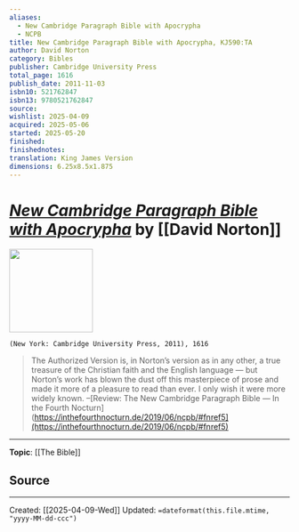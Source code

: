 ```yaml
---
aliases:
  - New Cambridge Paragraph Bible with Apocrypha
  - NCPB
title: New Cambridge Paragraph Bible with Apocrypha, KJ590:TA
author: David Norton
category: Bibles
publisher: Cambridge University Press
total_page: 1616
publish_date: 2011-11-03
isbn10: 521762847
isbn13: 9780521762847
source: 
wishlist: 2025-04-09
acquired: 2025-05-06
started: 2025-05-20
finished: 
finishednotes: 
translation: King James Version
dimensions: 6.25x8.5x1.875
---
```

# *[New Cambridge Paragraph Bible with Apocrypha]()* by [[David Norton]]

<img src="http://books.google.com/books/content?id=HFtvSAAACAAJ&printsec=frontcover&img=1&zoom=1&source=gbs_api" width=150>

`(New York: Cambridge University Press, 2011), 1616`


>The Authorized Version is, in Norton’s version as in any other, a true treasure of the Christian faith and the English language — but Norton’s work has blown the dust off this masterpiece of prose and made it more of a pleasure to read than ever. I only wish it were more widely known.
>–[Review: The New Cambridge Paragraph Bible — In the Fourth Nocturn](https://inthefourthnocturn.de/2019/06/ncpb/#fnref5](https://inthefourthnocturn.de/2019/06/ncpb/#fnref5) 

  

--- 
**Topic**: [[The Bible]]

**Source**
- 
 ---
Created: [[2025-04-09-Wed]]
Updated: `=dateformat(this.file.mtime, "yyyy-MM-dd-ccc")`